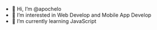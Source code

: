 - 👋 Hi, I’m @apochelo
- 👀 I’m interested in Web Develop and Mobile App Develop
- 🌱 I’m currently learning JavaScript

<!---
apochelo/apochelo is a ✨ special ✨ repository because its `README.md` (this file) appears on your GitHub profile.
You can click the Preview link to take a look at your changes.
--->
